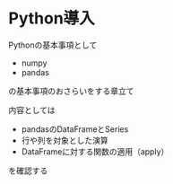 # Python導入
Pythonの基本事項として

- numpy
- pandas

の基本事項のおさらいをする章立て

内容としては

- pandasのDataFrameとSeries
- 行や列を対象とした演算
- DataFrameに対する関数の適用（apply）

を確認する